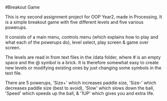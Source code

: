 #Breakout Game

This is my second assignment project for OOP Year2, made in Processing.
It is a simple breakout game with five different levels and five various powerups.

It consists of a main menu, controls menu (which explains how to play and what each of the powerups do), level select, play screen & game over screen.

The levels are read in from text files in the /data folder, where # is an empty space and the @ symbol is a brick. 
It is therefore somewhat easy to create new levels or modifying existing ones by just changing some symbols in the text file.

There are 5 powerups, 'Size+' which increases paddle size, 'Size-' which decreases paddle size (best to avoid), 'Slow' which slows down the ball, 'Speed' which speeds up the ball, & '1UP' which gives you and extra life.
